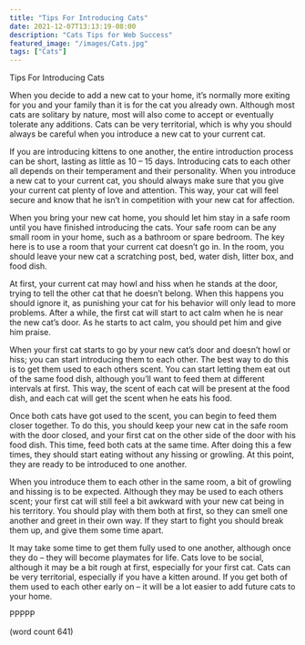 ```yaml
---
title: "Tips For Introducing Cats"
date: 2021-12-07T13:13:19-08:00
description: "Cats Tips for Web Success"
featured_image: "/images/Cats.jpg"
tags: ["Cats"]
---
```


Tips For Introducing Cats

When you decide to add a new cat to your home, it’s normally more exiting for you and your family than it is for the cat you already own.  Although most cats are solitary by nature, most will also come to accept or eventually tolerate any additions.  Cats can be very territorial, which is why you should always be careful when you introduce a new cat to your current cat.

If you are introducing kittens to one another, the entire introduction process can be short, lasting as little as 10 – 15 days.  Introducing cats to each other all depends on their temperament and their personality.  When you introduce a new cat to your current cat, you should always make sure that you give your current cat plenty of love and attention.  This way, your cat will feel secure and know that he isn’t in competition with your new cat for affection.

When you bring your new cat home, you should let him stay in a safe room until you have finished introducing the cats.  Your safe room can be any small room in your home, such as a bathroom or spare bedroom.   The key here is to use a room that your current cat doesn’t go in.  In the room, you should leave your new cat a scratching post, bed, water dish, litter box, and food dish.

At first, your current cat may howl and hiss when he stands at the door, trying to tell the other cat that he doesn’t belong.  When this happens you should ignore it, as punishing your cat for his behavior will only lead to more problems.  After a while, the first cat will start to act calm when he is near the new cat’s door.  As he starts to act calm, you should pet him and give him praise.

When your first cat starts to go by your new cat’s door and doesn’t howl or hiss; you can start introducing them to each other.  The best way to do this is to get them used to each others scent.  You can start letting them eat out of the same food dish, although you’ll want to feed them at different intervals at first.  This way, the scent of each cat will be present at the food dish, and each cat will get the scent when he eats his food.

Once both cats have got used to the scent, you can begin to feed them closer together.  To do this, you should keep your new cat in the safe room with the door closed, and your first cat on the other side of the door with his food dish.  This time, feed both cats at the same time.  After doing this a few times, they should start eating without any hissing or growling.  At this point, they are ready to be introduced to one another.

When you introduce them to each other in the same room, a bit of growling and hissing is to be expected.  Although they may be used to each others scent; your first cat will still feel a bit awkward with your new cat being in his territory.  You should play with them both at first, so they can smell one another and greet in their own way. If they start to fight you should break them up, and give them some time apart.

It may take some time to get them fully used to one another, although once they do – they will become playmates for life.  Cats love to be social, although it may be a bit rough at first, especially for your first cat.  Cats can be very territorial, especially if you have a kitten around.  If you get both of them used to each other early on – it will be a lot easier to add future cats to your home.

PPPPP

(word count 641)
